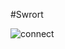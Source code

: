 #Swrort

![connect](https://github.com/malware-samples/sample-in-house/raw/master/Swrort/connet.png)
